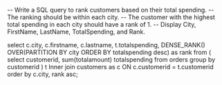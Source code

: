 -- Write a SQL query to rank customers based on their total spending. 
-- The ranking should be within each city. 
-- The customer with the highest total spending in each city should have a rank of 1. 
-- Display City, FirstName, LastName, TotalSpending, and Rank.

select 
	c.city,
	c.firstname,
	c.lastname,
	t.totalspending,
	DENSE_RANK() OVER(PARTITION BY city ORDER BY totalspending desc) as rank
from 
(
	select 
	customerid, 
	sum(totalamount) totalspending
	from orders
	group by customerid
) t
Inner join customers as c ON c.customerid = t.customerid
order by c.city, rank asc;

